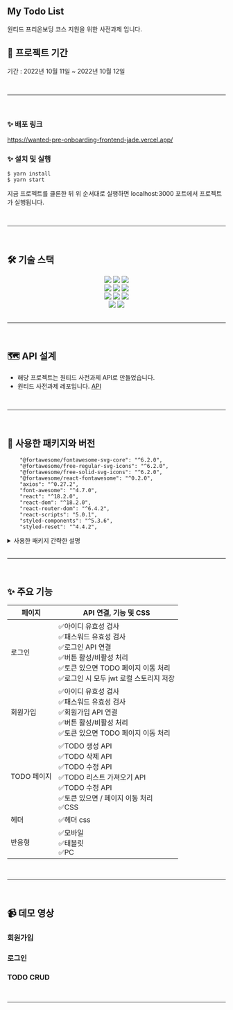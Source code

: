 ## My Todo List 

원티드 프리온보딩 코스 지원을 위한 사전과제 입니다. 

## 📅 프로젝트 기간   

기간 : 2022년 10월 11일 ~ 2022년 10월 12일

<br>
<hr>
<br>

### ✨ 배포 링크 
https://wanted-pre-onboarding-frontend-jade.vercel.app/

### ✨ 설치 및 실행
```
$ yarn install
$ yarn start
```
지금 프로젝트를 클론한 뒤 위 순서대로 실행하면 localhost:3000 포트에서 프로젝트가 실행됩니다.

<br>
<hr>
<br>

## 🛠 기술 스택

<div align=center> 
  <img src="https://img.shields.io/badge/html5-E34F26?style=for-the-badge&logo=html5&logoColor=white"> 
  <img src="https://img.shields.io/badge/css-1572B6?style=for-the-badge&logo=css3&logoColor=white"> 
  <img src="https://img.shields.io/badge/javascript-F7DF1E?style=for-the-badge&logo=javascript&logoColor=black"> 
  <br> 

  <img src="https://img.shields.io/badge/react-61DAFB?style=for-the-badge&logo=react&logoColor=black"> 
  <img src="https://img.shields.io/badge/axios-5A29E4?style=for-the-badge&logo=axios&logoColor=white"> 
  <img src="https://img.shields.io/badge/styled_components-DB7093?style=for-the-badge&logo=styled-components&logoColor=white"> 
  <br>
 
  <img src="https://img.shields.io/badge/vs_code-007ACC?style=for-the-badge&logo=visualstudiocode&logoColor=white">
  <img src="https://img.shields.io/badge/yarn-2C8EBB?style=for-the-badge&logo=yarn&logoColor=white">
  <img src="https://img.shields.io/badge/react_router_dom-CA4245?style=for-the-badge&logo=reactrouter&logoColor=white">
  <br>

  <img src="https://img.shields.io/badge/github-181717?style=for-the-badge&logo=github&logoColor=white">
  <img src="https://img.shields.io/badge/git-F05032?style=for-the-badge&logo=git&logoColor=white">
  <br> 
    
</div>

<br>
<hr>
<br> 

## 🗺 API 설계 

- 해당 프로젝트는 원티드 사전과제 API로 만들었습니다. 
- 원티드 사전과제 레포입니다. [API ](https://heather-warbler-33c.notion.site/API-fb817bdee95f4d03bf54e69108d0dfa8)

<br>
<hr>
<br>

## 🔰 사용한 패키지와 버전

```
    "@fortawesome/fontawesome-svg-core": "^6.2.0",
    "@fortawesome/free-regular-svg-icons": "^6.2.0",
    "@fortawesome/free-solid-svg-icons": "^6.2.0",
    "@fortawesome/react-fontawesome": "^0.2.0",
    "axios": "^0.27.2",
    "font-awesome": "^4.7.0",
    "react": "^18.2.0",
    "react-dom": "^18.2.0",
    "react-router-dom": "^6.4.2",
    "react-scripts": "5.0.1",
    "styled-components": "^5.3.6",
    "styled-reset": "^4.4.2",
```
<details>
<summary>사용한 패키지 간략한 설명</summary>
<div markdown="1">
- font-awesome : 아이콘 적용 사용<br>  
- styled-components : 스타일 적용<br>
- axios : 서버와 비동기 통신<br>
- dotenv : 환경변수 설정<br>
- styled-reset : 기존 설정 스타일 reset<br>
<br>
</div>
</details>


<br>
<hr>
<br>


## ✨ 주요 기능  
|페이지|API 연결, 기능 및 CSS|
|---|---|
|로그인 |✅아이디 유효성 검사<br>✅패스워드 유효성 검사<br>✅로그인 API 연결<br>✅버튼 활성/비활성 처리<br>✅토큰 있으면 TODO 페이지 이동 처리<br> ✅로그인 시 모두 jwt 로컬 스토리지 저장|
|회원가입|✅아이디 유효성 검사<br>✅패스워드 유효성 검사<br>✅회원가입 API 연결<br>✅버튼 활성/비활성 처리<br>✅토큰 있으면 TODO 페이지 이동 처리<br>|
|TODO 페이지|✅TODO 생성 API<br> ✅TODO 삭제 API<br>✅TODO 수정 API<br> ✅TODO 리스트 가져오기 API<br>✅TODO 수정 API<br>✅토큰 있으면 / 페이지 이동 처리<br> ✅CSS<br>|
|헤더|✅헤더 css |
|반응형|✅모바일<br>✅태블릿 <br>✅PC|

<br>
<hr>
<br>

## 📹 데모 영상 

### 회원가입 
### 로그인
### TODO CRUD 
<br>
<hr>
<br>



